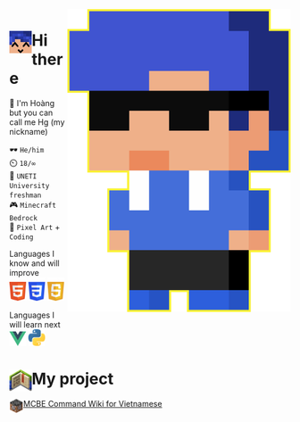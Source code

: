 <img src="img/hg_pixel.png" align="right" width="400px">

# <img src="img/hg_smile.png" align="left" width="40px">Hi there
💬 I'm Hoàng but you can call me Hg (my nickname)

🕶️ `He/him`<br>
⏲️ `18/∞`<br>
🧠 `UNETI University freshman`<br>
🎮 `Minecraft Bedrock`<br>
💙 `Pixel Art` + `Coding`

Languages I know and will improve<br>
<img src="img/html.png" width="30px">
<img src="img/css.png" width="30px">
<img src="img/js.png" width="30px">

Languages I will learn next<br>
<img src="img/vue.png" width="30px">
<img src="img/python.png" width="30px">
# <img src="img/project.png" align="left" width="40px"> My project
<img src="img/logo_wiki.png" align="left" width="25px"> [MCBE Command Wiki for Vietnamese](https://github.com/HgVN23/HgVN23.github.io)
